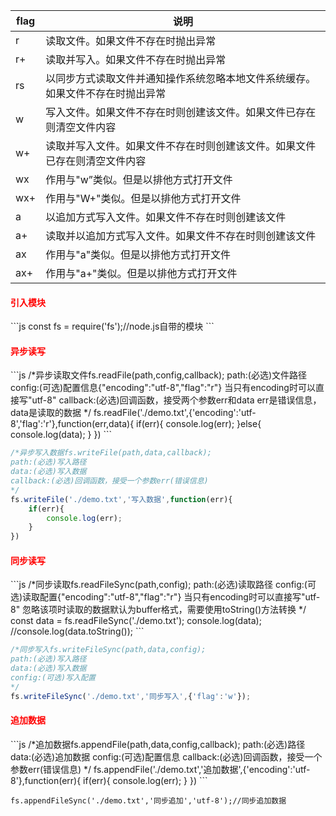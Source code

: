 | flag | 说明                                                         |
| ---- | ------------------------------------------------------------ |
| r    | 读取文件。如果文件不存在时抛出异常                           |
| r+   | 读取并写入。如果文件不存在时抛出异常                         |
| rs   | 以同步方式读取文件并通知操作系统忽略本地文件系统缓存。如果文件不存在时抛出异常 |
| w    | 写入文件。如果文件不存在时则创建该文件。如果文件已存在则清空文件内容 |
| w+   | 读取并写入文件。如果文件不存在时则创建该文件。如果文件已存在则清空文件内容 |
| wx   | 作用与"w”类似。但是以排他方式打开文件                        |
| wx+  | 作用与"W+"类似。但是以排他方式打开文件                       |
| a    | 以追加方式写入文件。如果文件不存在时则创建该文件             |
| a+   | 读取并以追加方式写入文件。如果文件不存在时则创建该文件       |
| ax   | 作用与"a"类似。但是以排他方式打开文件                        |
| ax+  | 作用与"a+"类似。但是以排他方式打开文件                       |

<h4><b><font color="red">引入模块</font></b></h4>
```js
const fs = require('fs');//node.js自带的模块
```

<h4><b><font color="red">异步读写</font></b></h4>
```js
/*异步读取文件fs.readFile(path,config,callback);
path:(必选)文件路径
config:(可选)配置信息{"encoding":"utf-8","flag":"r"}
	当只有encoding时可以直接写"utf-8"
callback:(必选)回调函数，接受两个参数err和data
	err是错误信息，data是读取的数据
*/
fs.readFile('./demo.txt',{'encoding':'utf-8','flag':'r'},function(err,data){
    if(err){
        console.log(err);
    }else{
        console.log(data);
    }
})
```

```js
/*异步写入数据fs.writeFile(path,data,callback);
path:(必选)写入路径
data:(必选)写入数据
callback:(必选)回调函数，接受一个参数err(错误信息)
*/
fs.writeFile('./demo.txt','写入数据',function(err){ 
    if(err){
        console.log(err);
    }
})
```

<h4><b><font color="red">同步读写</font></b></h4>
```js
/*同步读取fs.readFileSync(path,config);
path:(必选)读取路径
config:(可选)读取配置{"encoding":"utf-8","flag":"r"}
	当只有encoding时可以直接写"utf-8"
	忽略该项时读取的数据默认为buffer格式，需要使用toString()方法转换
*/
const data = fs.readFileSync('./demo.txt');
console.log(data);
//console.log(data.toString());
```

```js
/*同步写入fs.writeFileSync(path,data,config);
path:(必选)写入路径
data:(必选)写入数据
config:(可选)写入配置
*/
fs.writeFileSync('./demo.txt','同步写入',{'flag':'w'});
```

<h4><b><font color="red">追加数据</font></b></h4>
```js
/*追加数据fs.appendFile(path,data,config,callback);
path:(必选)路径
data:(必选)追加数据
config:(可选)配置信息
callback:(必选)回调函数，接受一个参数err(错误信息)
*/
fs.appendFile('./demo.txt','追加数据',{'encoding':'utf-8'},function(err){
    if(err){
        console.log(err);
    }
})
```

```
fs.appendFileSync('./demo.txt','同步追加','utf-8');//同步追加数据
```

